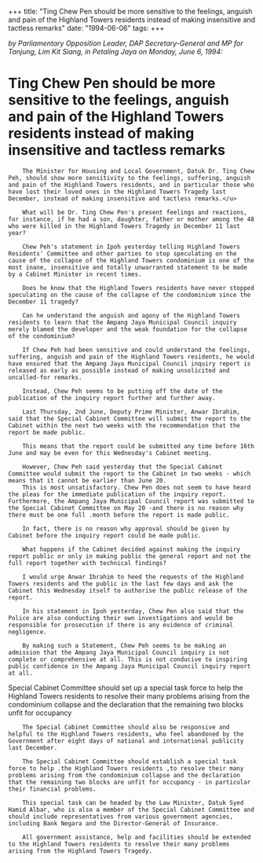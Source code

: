 +++ 
title: "Ting Chew Pen should be more sensitive to the feelings, anguish and pain of the Highland Towers residents instead of making insensitive and tactless remarks"
date: "1994-06-06"
tags:
+++

_by Parliamentary Opposition Leader, DAP Secretary-General and MP for Tanjung, Lim Kit Siang, in Petaling Jaya on Monday, June 6, 1994:_

# Ting Chew Pen should be more sensitive to the feelings, anguish and pain of the Highland Towers residents instead of making insensitive and tactless remarks

		The Minister for Housing and Local Government, Datuk Dr. Ting Chew Peh, should show more sensitivity to the feelings, suffering, anguish and pain of the Highland Towers residents, and in particular those who have lost their loved ones in the Highland Towers Tragedy last December, instead of making insensitive and tactless remarks.</u>

		What will be Dr. Ting Chew Pen's present feelings and reactions, for instance, if he had a son, daughter, father or mother among the 48 who were killed in the Highland Towers Tragedy in December 11 last year?

		Chew Peh's statement in Ipoh yesterday telling Highland Towers Residents' Committee and other parties to stop speculating on the cause of the collapse of the Highland Towers condominium is one of the most inane, insensitive and totally unwarranted statement to be made by a Cabinet Minister in recent times.

		Does he know that the Highland Towers residents have never stopped speculating on the cause of the collapse of the condominium since the December 11 tragedy?

		Can he understand the anguish and agony of the Highland Towers residents to learn that the Ampang Jaya Municipal Council inquiry merely blamed the developer and the weak foundation for the collapse of the condominium?

		If Chew Peh had been sensitive and could understand the feelings, suffering, anguish and pain of the Highland Towers residents, he would have ensured that the Ampang Jaya Municipal Council inquiry report is released as early as possible instead of making unsolicited and uncalled-for remarks.

		Instead, Chew Peh seems to be putting off the date of the publication of the inquiry report further and further away.

		Last Thursday, 2nd June, Deputy Prime Minister, Anwar Ibrahim, said that the Special Cabinet Committee will submit the report to the Cabinet within the next two weeks with the recommendation that the report be made public.

		This means that the report could be submitted any time before 16th June and may be even for this Wednesday's Cabinet meeting.

		However, Chew Peh said yesterday that the Special Cabinet Committee would submit the report to the Cabinet in two weeks - which means that it cannot be earlier than June 20.
		This is most unsatisfactory. Chew Pen does not seem to have heard the pleas for the immediate publication of the inquiry report. Furthermore, the Ampang Jaya Municipal Council report was submitted to the Special Cabinet Committee on May 20 -and there is no reason why there must be one full .month before the report is made public.

		In fact, there is no reason why approval should be given by Cabinet before the inquiry report could be made public.

		What happens if the Cabinet decided against making the inquiry report public or only in making public the general report and not the full report together with technical findings?

		I would urge Anwar Ibrahim to heed the requests of the Highland Towers residents and the public in the last few days and ask the Cabinet this Wednesday itself to authorise the public release of the report. 

		In his statement in Ipoh yesterday, Chew Pen also said that the Police are also conducting their own investigations and would be responsible for prosecution if there is any evidence of criminal negligence.

		By making such a Statement, Chew Peh seems to be making an admission that the Ampang Jaya Municipal Council inquiry is not complete or comprehensive at all. This is not conducive to inspiring public confidence in the Ampang Jaya Municipal Council inquiry report at all.

Special Cabinet Committee should set up a special task force to help the Highland Towers residents to resolve their many problems arising from the condominium collapse and the declaration that the remaining two blocks unfit for occupancy

		The Special Cabinet Committee should also be responsive and helpful to the Highland Towers residents, who feel abandoned by the Government after eight days of national and international publicity last December.

		The Special Cabinet Committee should establish a special task force to help .the Highland Towers residents ,to resolve their many problems arising from the condominium collapse and the declaration that the remaining two blocks are unfit for occupancy - in particular their financial problems.

		This special task can be headed by the Law Minister, Datuk Syed Hamid Albar, who is also a member of the Special Cabinet Committee and should include representatives from various government agencies, including Bank Negara and the Director-General of Insurance. 

		All government assistance, help and facilities should be extended to the Highland Towers residents to resolve their many problems arising from the Highland Towers Tragedy.
 

